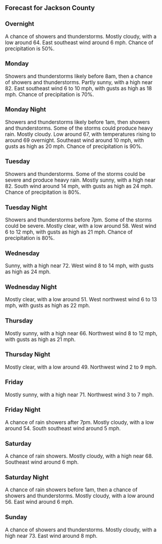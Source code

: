 <div>
   <h2>Forecast for Jackson County</h2>
   <p>
      <div style="font-size:120%">
         <h3>Overnight</h3>A chance of showers and thunderstorms. Mostly cloudy, with a low around 64. East southeast wind around 6 mph. Chance of precipitation
         is 50%.<br></div>
   </p>
   <p>
      <div style="font-size:120%">
         <h3>Monday</h3>Showers and thunderstorms likely before 8am, then a chance of showers and thunderstorms. Partly sunny, with a high near 82.
         East southeast wind 6 to 10 mph, with gusts as high as 18 mph. Chance of precipitation is 70%.<br></div>
   </p>
   <p>
      <div style="font-size:120%">
         <h3>Monday Night</h3>Showers and thunderstorms likely before 1am, then showers and thunderstorms. Some of the storms could produce heavy rain.
         Mostly cloudy. Low around 67, with temperatures rising to around 69 overnight. Southeast wind around 10 mph, with gusts as
         high as 20 mph. Chance of precipitation is 90%.<br></div>
   </p>
   <p>
      <div style="font-size:120%">
         <h3>Tuesday</h3>Showers and thunderstorms. Some of the storms could be severe and produce heavy rain. Mostly sunny, with a high near 82. South
         wind around 14 mph, with gusts as high as 24 mph. Chance of precipitation is 80%.<br></div>
   </p>
   <p>
      <div style="font-size:120%">
         <h3>Tuesday Night</h3>Showers and thunderstorms before 7pm. Some of the storms could be severe. Mostly clear, with a low around 58. West wind 6
         to 12 mph, with gusts as high as 21 mph. Chance of precipitation is 80%.<br></div>
   </p>
   <p>
      <div style="font-size:120%">
         <h3>Wednesday</h3>Sunny, with a high near 72. West wind 8 to 14 mph, with gusts as high as 24 mph.<br></div>
   </p>
   <p>
      <div style="font-size:120%">
         <h3>Wednesday Night</h3>Mostly clear, with a low around 51. West northwest wind 6 to 13 mph, with gusts as high as 22 mph.<br></div>
   </p>
   <p>
      <div style="font-size:120%">
         <h3>Thursday</h3>Mostly sunny, with a high near 66. Northwest wind 8 to 12 mph, with gusts as high as 21 mph.<br></div>
   </p>
   <p>
      <div style="font-size:120%">
         <h3>Thursday Night</h3>Mostly clear, with a low around 49. Northwest wind 2 to 9 mph.<br></div>
   </p>
   <p>
      <div style="font-size:120%">
         <h3>Friday</h3>Mostly sunny, with a high near 71. Northwest wind 3 to 7 mph.<br></div>
   </p>
   <p>
      <div style="font-size:120%">
         <h3>Friday Night</h3>A chance of rain showers after 7pm. Mostly cloudy, with a low around 54. South southeast wind around 5 mph.<br></div>
   </p>
   <p>
      <div style="font-size:120%">
         <h3>Saturday</h3>A chance of rain showers. Mostly cloudy, with a high near 68. Southeast wind around 6 mph.<br></div>
   </p>
   <p>
      <div style="font-size:120%">
         <h3>Saturday Night</h3>A chance of rain showers before 1am, then a chance of showers and thunderstorms. Mostly cloudy, with a low around 56. East
         wind around 6 mph.<br></div>
   </p>
   <p>
      <div style="font-size:120%">
         <h3>Sunday</h3>A chance of showers and thunderstorms. Mostly cloudy, with a high near 73. East wind around 8 mph.<br></div>
   </p>
</div>
